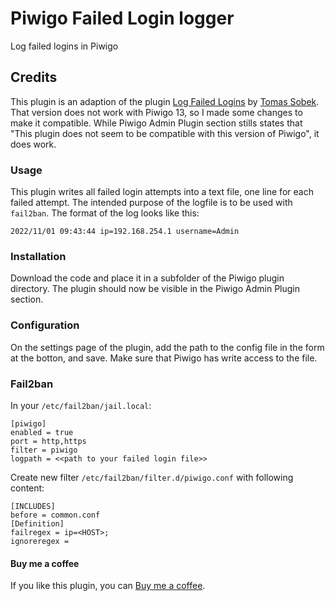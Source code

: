 # Piwigo Failed Login logger
Log failed logins in Piwigo

## Credits
This plugin is an adaption of the plugin [Log Failed Logins](https://piwigo.org/ext/extension_view.php?eid=801) by [Tomas Sobek](https://piwigo.org/forum/profile.php?id=21757). That version does not work with Piwigo 13, so I made some changes to make it compatible. While Piwigo Admin Plugin section stills states that "This plugin does not seem to be compatible with this version of Piwigo", it does work.

### Usage
This plugin writes all failed login attempts into a text file, one line for each failed attempt. The intended purpose of the logfile is to be used with `fail2ban`. The format of the log looks like this:

```
2022/11/01 09:43:44 ip=192.168.254.1 username=Admin
```

### Installation
Download the code and place it in a subfolder of the Piwigo plugin directory. The plugin should now be visible in the Piwigo Admin Plugin section.

### Configuration
On the settings page of the plugin, add the path to the config file in the form at the botton, and save. Make sure that Piwigo has write access to the file.

### Fail2ban
In your `/etc/fail2ban/jail.local`:

```
[piwigo]
enabled = true
port = http,https
filter = piwigo
logpath = <<path to your failed login file>>
```

Create new filter `/etc/fail2ban/filter.d/piwigo.conf` with following content:

```
[INCLUDES]
before = common.conf
[Definition]
failregex = ip=<HOST>;
ignoreregex =
```

#### Buy me a coffee
If you like this plugin, you can [Buy me a coffee](https://www.buymeacoffee.com/achilleusr).

